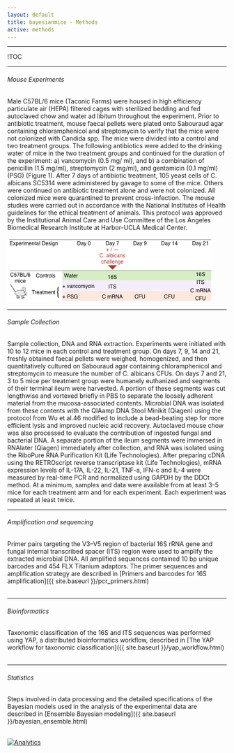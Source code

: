 ```yaml
---
layout: default
title: bayesianmice - Methods
active: methods
---
```

---

!TOC

---
###### Mouse Experiments
Male C57BL/6 mice (Taconic Farms) were housed in high efficiency particulate air (HEPA) filtered cages with sterilized bedding and fed autoclaved chow and water ad libitum throughout the experiment. Prior to antibiotic treatment, mouse faecal pellets were plated onto Sabouraud agar containing chloramphenicol and streptomycin to verify that the mice were not colonized with Candida spp. The mice were divided into a control and two treatment groups. The following antibiotics were added to the drinking water of mice in the two treatment groups and continued for the duration of the experiment: a) vancomycin (0.5 mg/ ml), and b) a combination of penicillin (1.5 mg/ml), streptomycin (2 mg/ml), and gentamicin (0.1 mg/ml) (PSG) (Figure 1). After 7 days of antibiotic treatment, 105 yeast cells of C. albicans SC5314 were administered by gavage to some of the mice. Others were continued on antibiotic treatment alone and were not colonized. All colonized mice were quarantined to prevent cross-infection. The mouse studies were carried out in accordance with the National Institutes of Health guidelines for the ethical treatment of animals. This protocol was approved by the Institutional Animal Care and Use Committee of the Los Angeles Biomedical Research Institute at Harbor-UCLA Medical Center.

![Experimental Design.](assets/figures/experimental_design.png)
<br/>

---
###### Sample Collection
Sample collection, DNA and RNA extraction. Experiments were initiated with 10 to 12 mice in each control and treatment group. On days 7, 9, 14 and 21, freshly obtained faecal pellets were weighed, homogenized, and then quantitatively cultured on Sabouraud agar containing chloramphenicol and streptomycin to measure the number of C. albicans CFUs. On days 7 and 21, 3 to 5 mice per treatment group were humanely euthanized and segments of their terminal ileum were harvested. A portion of these segments was cut lengthwise and vortexed briefly in PBS to separate the loosely adherent material from the mucosa-associated contents. Microbial DNA was isolated from these contents with the QIAamp DNA Stool Minikit (Qiagen) using the protocol from Wu et al.46 modified to include a bead-beating step for more efficient lysis and improved nucleic acid recovery. Autoclaved mouse chow was also processed to evaluate the contribution of ingested fungal and bacterial DNA. A separate portion of the ileum segments were immersed in RNAlater (Qiagen) immediately after collection, and RNA was isolated using the RiboPure RNA Purification Kit (Life Technologies). After preparing cDNA using the RETROscript reverse transcriptase kit (Life Technologies), mRNA expression levels of IL-17A, IL-22, IL-21, TNF-a, IFN-c and IL-4 were measured by real-time PCR and normalized using GAPDH by the DDCt method. At a minimum, samples and data were available from at least 3–5 mice for each treatment arm and for each experiment. Each experiment was repeated at least twice.
<br/>

---
###### Amplification and sequencing
Primer pairs targeting the V3–V5 region of bacterial 16S rRNA gene and fungal internal transcribed spacer (ITS) region were used to amplify the extracted microbial DNA. All amplified sequences contained 10 bp unique barcodes and 454 FLX Titanium adaptors. The primer sequences and amplification strategy are described in [Primers and barcodes for 16S amplification]({{ site.baseurl }}/pcr_primers.html)  
<br/>

---
###### Bioinformatics
Taxonomic classification of the 16S and ITS sequences was performed using YAP, a distributed bioinformatics workflow, described in [The YAP workflow for taxonomic classification]({{ site.baseurl }}/yap_workflow.html)  
<br/>

---
###### Statistics
Steps involved in data processing and the detailed specifications of the Bayesian models used in the analysis of the experimental data are described in [Ensemble Bayesian modeling]({{ site.baseurl }}/bayesian_ensemble.html)  
<br/>

<!--Google Analytics Code-->
[![Analytics](https://ga-beacon.appspot.com/UA-59204692-1/bayesianmice/gh-pages/methods?pixel)](https://github.com/igrigorik/ga-beacon)
